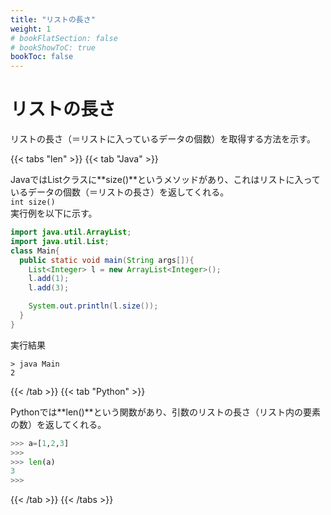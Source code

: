 ```yaml
---
title: "リストの長さ"
weight: 1
# bookFlatSection: false
# bookShowToC: true
bookToc: false
---
```



# リストの長さ

リストの長さ（＝リストに入っているデータの個数）を取得する方法を示す。  

{{< tabs "len" >}}
{{< tab "Java" >}}

JavaではListクラスに**size()**というメソッドがあり、これはリストに入っているデータの個数（＝リストの長さ）を返してくれる。  
`int size()`    
実行例を以下に示す。  


```java
import java.util.ArrayList;
import java.util.List;
class Main{
  public static void main(String args[]){
    List<Integer> l = new ArrayList<Integer>();
    l.add(1);
    l.add(3);

    System.out.println(l.size());
  }
}
```

実行結果  

```
> java Main
2
```

{{< /tab >}}
{{< tab "Python" >}}

Pythonでは**len()**という関数があり、引数のリストの長さ（リスト内の要素の数）を返してくれる。

```python
>>> a=[1,2,3] 
>>> 
>>> len(a)
3
>>>
```

{{< /tab >}}
{{< /tabs >}}
